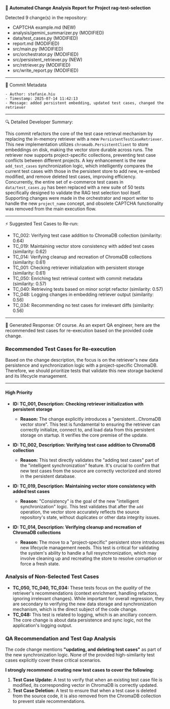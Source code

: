📄 **Automated Change Analysis Report for Project rag-test-selection**

Detected 9 change(s) in the repository:

- CAPTCHA example.md (NEW)
- analysis/gemini_summarizer.py (MODIFIED)
- data/test_cases.py (MODIFIED)
- report.md (MODIFIED)
- src/main.py (MODIFIED)
- src/orchestrator.py (MODIFIED)
- src/persistent_retriever.py (NEW)
- src/retriever.py (MODIFIED)
- src/write_report.py (MODIFIED)

---

🔧 Commit Metadata

    - Author: stefanie.hiu
    - Timestamp: 2025-07-14 11:42:13
    - Message: added persistent embedding, updated test cases, changed the retriever

---


🔍 Detailed Developer Summary:

  This commit refactors the core of the test case retrieval mechanism by replacing the in-memory retriever with a new `PersistentTestCaseRetriever`. This new implementation utilizes `chromadb.PersistentClient` to store embeddings on disk, making the vector store durable across runs. The retriever now supports project-specific collections, preventing test case conflicts between different projects. A key enhancement is the new `add_test_cases` synchronization logic, which intelligently compares the current test cases with those in the persistent store to add new, re-embed modified, and remove deleted test cases, improving efficiency. Concurrently, the entire set of e-commerce test cases in `data/test_cases.py` has been replaced with a new suite of 50 tests specifically designed to validate the RAG test selection tool itself. Supporting changes were made in the orchestrator and report writer to handle the new `project_name` concept, and obsolete CAPTCHA functionality was removed from the main execution flow.

---

⚡️ Suggested Test Cases to Re-run:

- TC_002: Verifying test case addition to ChromaDB collection (similarity: 0.64)
- TC_019: Maintaining vector store consistency with added test cases (similarity: 0.62)
- TC_014: Verifying cleanup and recreation of ChromaDB collections (similarity: 0.61)
- TC_001: Checking retriever initialization with persistent storage (similarity: 0.61)
- TC_050: Enriching test retrieval context with commit metadata (similarity: 0.57)
- TC_040: Retrieving tests based on minor script refactor (similarity: 0.57)
- TC_048: Logging changes in embedding retriever output (similarity: 0.56)
- TC_034: Recommending no test cases for irrelevant diffs (similarity: 0.56)

---
💬 Generated Response:
Of course. As an expert QA engineer, here are the recommended test cases for re-execution based on the provided code change.

### Recommended Test Cases for Re-execution

Based on the change description, the focus is on the retriever's new data persistence and synchronization logic with a project-specific ChromaDB. Therefore, we should prioritize tests that validate this new storage backend and its lifecycle management.

---

#### **High Priority**

*   **ID: TC_001, Description: Checking retriever initialization with persistent storage**
    *   **Reason:** The change explicitly introduces a "persistent...ChromaDB vector store". This test is fundamental to ensuring the retriever can correctly initialize, connect to, and load data from this persistent storage on startup. It verifies the core premise of the update.

*   **ID: TC_002, Description: Verifying test case addition to ChromaDB collection**
    *   **Reason:** This test directly validates the "adding test cases" part of the "intelligent synchronization" feature. It's crucial to confirm that new test cases from the source are correctly vectorized and stored in the persistent database.

*   **ID: TC_019, Description: Maintaining vector store consistency with added test cases**
    *   **Reason:** "Consistency" is the goal of the new "intelligent synchronization" logic. This test validates that after the `add` operation, the vector store accurately reflects the source repository's state, without duplicates or other data integrity issues.

*   **ID: TC_014, Description: Verifying cleanup and recreation of ChromaDB collections**
    *   **Reason:** The move to a "project-specific" persistent store introduces new lifecycle management needs. This test is critical for validating the system's ability to handle a full resynchronization, which may involve cleaning up and recreating the store to resolve corruption or force a fresh state.

### Analysis of Non-Selected Test Cases

*   **TC_050, TC_040, TC_034:** These tests focus on the *quality* of the retriever's recommendations (context enrichment, handling refactors, ignoring irrelevant changes). While important for overall regression, they are secondary to verifying the new data storage and synchronization mechanism, which is the direct subject of the code change.
*   **TC_048:** This test is related to logging, which is an ancillary concern. The core change is about data persistence and sync logic, not the application's logging output.

### QA Recommendation and Test Gap Analysis

The code change mentions **"updating, and deleting test cases"** as part of the new synchronization logic. None of the provided high-similarity test cases explicitly cover these critical scenarios.

**I strongly recommend creating new test cases to cover the following:**

1.  **Test Case Update:** A test to verify that when an existing test case file is modified, its corresponding vector in ChromaDB is correctly updated.
2.  **Test Case Deletion:** A test to ensure that when a test case is deleted from the source code, it is also removed from the ChromaDB collection to prevent stale recommendations.
